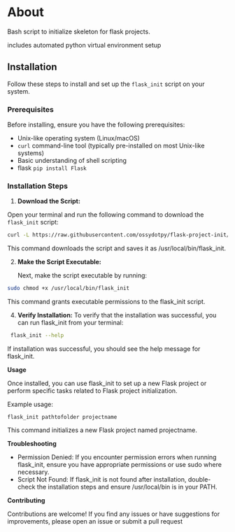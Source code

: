 # About
Bash script to initialize skeleton for flask projects.

includes automated python virtual environment setup 

## Installation

Follow these steps to install and set up the `flask_init` script on your system.

### Prerequisites

Before installing, ensure you have the following prerequisites:

- Unix-like operating system (Linux/macOS)
- `curl` command-line tool (typically pre-installed on most Unix-like systems)
- Basic understanding of shell scripting
- flask
```pip install Flask```


### Installation Steps

1. **Download the Script:**

Open your terminal and run the following command to download the `flask_init` script:
```bash
curl -L https://raw.githubusercontent.com/ossydotpy/flask-project-init/master/flask_init.sh -o /usr/local/bin/flask_init
```

This command downloads the script and saves it as /usr/local/bin/flask_init.

2. **Make the Script Executable:**

    Next, make the script executable by running:
```bash
sudo chmod +x /usr/local/bin/flask_init
```
This command grants executable permissions to the flask_init script.

4. **Verify Installation:**
To verify that the installation was successful, you can run flask_init from your terminal:
```bash
 flask_init --help
```
If installation was successful, you should see the help message for flask_init.

**Usage**

Once installed, you can use flask_init to set up a new Flask project or perform specific tasks related to Flask project initialization.

Example usage:

```
flask_init pathtofolder projectname
```
This command initializes a new Flask project named projectname.


**Troubleshooting**

- Permission Denied: If you encounter permission errors when running flask_init, ensure you have appropriate permissions or use sudo where necessary.
- Script Not Found: If flask_init is not found after installation, double-check the installation steps and ensure /usr/local/bin is in your PATH.

**Contributing**

Contributions are welcome! If you find any issues or have suggestions for improvements, please open an issue or submit a pull request 
